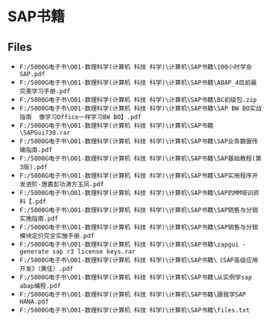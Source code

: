 # SAP书籍

## Files

- `F:/5000G电子书\O01-数理科学(计算机 科技 科学)\计算机\SAP书籍\100小时学会SAP.pdf`
- `F:/5000G电子书\O01-数理科学(计算机 科技 科学)\计算机\SAP书籍\ABAP_4目前最完美学习手册.pdf`
- `F:/5000G电子书\O01-数理科学(计算机 科技 科学)\计算机\SAP书籍\BC初级包.zip`
- `F:/5000G电子书\O01-数理科学(计算机 科技 科学)\计算机\SAP书籍\SAP BW BO实战指南  像学习Office一样学习BW BO】.pdf`
- `F:/5000G电子书\O01-数理科学(计算机 科技 科学)\计算机\SAP书籍\SAPGui730.rar`
- `F:/5000G电子书\O01-数理科学(计算机 科技 科学)\计算机\SAP书籍\SAP业务数据传输指南.pdf`
- `F:/5000G电子书\O01-数理科学(计算机 科技 科学)\计算机\SAP书籍\SAP基础教程(第3版).pdf`
- `F:/5000G电子书\O01-数理科学(计算机 科技 科学)\计算机\SAP书籍\SAP实用程序开发进阶-唐嘉彭功涛方玉凤.pdf`
- `F:/5000G电子书\O01-数理科学(计算机 科技 科学)\计算机\SAP书籍\SAP的MM培训资料【.pdf`
- `F:/5000G电子书\O01-数理科学(计算机 科技 科学)\计算机\SAP书籍\SAP销售与分销实施指南.pdf`
- `F:/5000G电子书\O01-数理科学(计算机 科技 科学)\计算机\SAP书籍\SAP销售与分销模块定价完全实施手册.pdf`
- `F:/5000G电子书\O01-数理科学(计算机 科技 科学)\计算机\SAP书籍\zapgui - generate sap r3 license keys.rar`
- `F:/5000G电子书\O01-数理科学(计算机 科技 科学)\计算机\SAP书籍\《SAP高级应用开发》（黄佳）.pdf`
- `F:/5000G电子书\O01-数理科学(计算机 科技 科学)\计算机\SAP书籍\从实例学sap abap编程.pdf`
- `F:/5000G电子书\O01-数理科学(计算机 科技 科学)\计算机\SAP书籍\跟我学SAP HANA.pdf`
- `F:/5000G电子书\O01-数理科学(计算机 科技 科学)\计算机\SAP书籍\files.txt`
